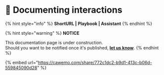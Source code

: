 # 🚧 Documenting interactions

{% hint style="info" %}
**ShortURL | Playbook | Assistant**
{% endhint %}



{% hint style="warning" %}
**NOTICE**

This documentation page is under construction.\
Should you want to be notified once it's published, [**let us know**](https://tiof.click/TIOFTarianUpdatesService).
{% endhint %}





{% embed url="https://cawemo.com/share/772c1dc2-b9d1-413c-b06d-559845090d28" %}
